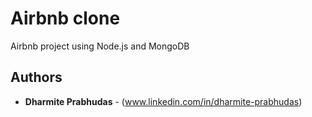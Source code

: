 # Airbnb clone

Airbnb project using Node.js and MongoDB


## Authors

* **Dharmite Prabhudas** - (www.linkedin.com/in/dharmite-prabhudas)




